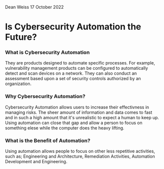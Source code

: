 Dean Weiss
17 October 2022

# Is Cybersecurity Automation the Future?

### What is Cybersecurity Automation
They are products designed to automate specific processes. For example, vulnerability management products can be configured to automatically detect and scan devices on a network. They can also conduct an assessment based upon a set of security controls authorized by an organization.

### Why Cybersecurity Automation?
Cybersecurity Automation allows users to increase their effectivness in managing risks. The sheer amount of information and data comes to fast and in such a high amount that it's unrealistic to expect a human to keep up. Using automation can close that gap and allow a person to focus on something elese while the computer does the heavy lifting.

### What is the Benefit of Automation?
Using automation allows people to focus on other less repetitive activities, such as; Engineering and Architecture, Remediation Activities, Automation Development and Engineering.
